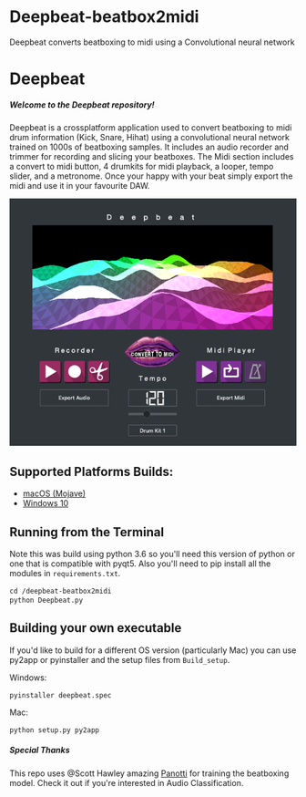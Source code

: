 # Deepbeat-beatbox2midi
Deepbeat converts beatboxing to midi using a Convolutional neural network

# Deepbeat
##### Welcome to the Deepbeat repository!
Deepbeat is a crossplatform application used to convert beatboxing to midi drum information (Kick, Snare, Hihat) using a convolutional neural network trained on 1000s of beatboxing samples. 
It includes an audio recorder and trimmer for recording and slicing your beatboxes. The Midi section includes a convert to midi button, 4 drumkits for midi playback, a looper, tempo slider, and a metronome. Once your happy with your beat simply export the midi and use it in your favourite DAW.


![](resources/images/deepbeat_interface.png)

## Supported Platforms Builds:
- [macOS (Mojave)](https://bit.ly/2zT9LsH)
- [Windows 10](https://bit.ly/2UIAKjm)

## Running from the Terminal
Note this was build using python 3.6 so you'll need this version of python or one that is compatible with pyqt5. Also you'll need to pip install all the modules in `requirements.txt`.

```
cd /deepbeat-beatbox2midi
python Deepbeat.py
```

## Building your own executable
If you'd like to build for a different OS version (particularly Mac) you can use py2app or pyinstaller and the setup files from `Build_setup`.
  
  Windows:
  ```
  pyinstaller deepbeat.spec
  ```
  Mac:
  ```
  python setup.py py2app
  ```
  
##### Special Thanks
This repo uses @Scott Hawley amazing [Panotti](https://github.com/drscotthawley/panotti) for training the beatboxing model. Check it out if you're interested in Audio Classification.

